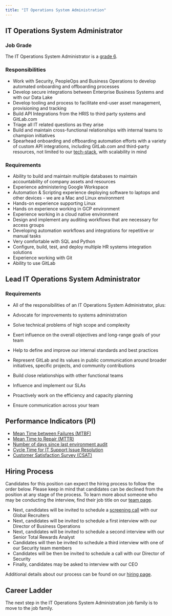 ```yaml
---
title: "IT Operations System Administration"
---
```


## IT Operations System Administrator

### Job Grade

The IT Operations System Administrator is a [grade 6](/handbook/total-rewards/compensation/compensation-calculator/#gitlab-job-grades).

### Responsibilities

- Work with Security, PeopleOps and Business Operations to develop automated onboarding and offboarding processes
- Develop secure integrations between Enterprise Business Systems and with our Data Lake
- Develop tooling and process to facilitate end-user asset management, provisioning and tracking
- Build API Integrations from the HRIS to third party systems and GitLab.com
- Triage all IT related questions as they arise
- Build and maintain cross-functional relationships with internal teams to champion initiatives
- Spearhead onboarding and offboarding automation efforts with a variety of custom API integrations, including GitLab.com and third-party resources, not limited to our [tech-stack](/handbook/business-technology/tech-stack/), with scalability in mind

### Requirements

- Ability to build and maintain multiple databases to maintain accountability of company assets and resources
- Experience administering Google Workspace
- Automation & Scripting experience deploying software to laptops and other devices - we are a Mac and Linux environment
- Hands-on experience supporting Linux
- Hands on experience working in GCP environment
- Experience working in a cloud native environment
- Design and implement any auditing workflows that are necessary for access groups
- Developing automation workflows and integrations for repetitive or manual tasks
- Very comfortable with SQL and Python
- Configure, build, test, and deploy multiple HR systems integration solutions
- Experience working with Git
- Ability to use GitLab

## Lead IT Operations System Administrator

### Requirements

- All of the responsibilities of an IT Operations System Administrator, plus:

- Advocate for improvements to systems administration
- Solve technical problems of high scope and complexity
- Exert influence on the overall objectives and long-range goals of your team
- Help to define and improve our internal standards and best practices
- Represent GitLab and its values in public communication around broader initiatives, specific projects, and community contributions
- Build close relationships with other functional teams
- Influence and implement our SLAs
- Proactively work on the efficiency and capacity planning
- Ensure communication across your team

## Performance Indicators (PI)

- [Mean Time between Failures (MTBF)](/handbook/business-technology/metrics/#mean-time-between-failures-mtbf)
- [Mean Time to Repair (MTTR)](/handbook/business-technology/metrics/#mean-time-to-repair-mttr)
- [Number of days since last environment audit](/handbook/business-technology/metrics/#number-of-days-since-last-environment-audit)
- [Cycle Time for IT Support Issue Resolution](/handbook/business-technology/metrics/#cycle-time-for-it-support-issue-resolution)
- [Customer Satisfaction Survey (CSAT)](/handbook/business-technology/metrics/#customer-satisfaction-survey-csat)

## Hiring Process

Candidates for this position can expect the hiring process to follow the order below. Please keep in mind that candidates can be declined from the position at any stage of the process. To learn more about someone who may be conducting the interview, find their job title on our [team page](/handbook/company/team/).

- Next, candidates will be invited to schedule a [screening call](/handbook/hiring/#screening-call) with our Global Recruiters
- Next, candidates will be invited to schedule a first interview with our Director of Business Operations
- Next, candidates will be invited to schedule a second interview with our Senior Total Rewards Analyst
- Candidates will then be invited to schedule a third interview with one of our Security team members
- Candidates will be then be invited to schedule a call with our Director of Security
- Finally, candidates may be asked to interview with our CEO

Additional details about our process can be found on our [hiring page](/handbook/hiring/).

## Career Ladder

The next step in the IT Operations System Administration job family is to move to the job family.
